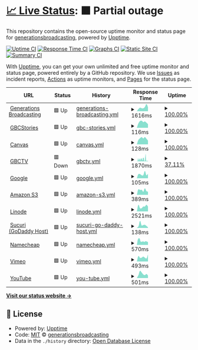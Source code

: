 # [📈 Live Status](https://generationsbroadcasting.github.io/upptime): <!--live status--> **🟧 Partial outage**

This repository contains the open-source uptime monitor and status page for [generationsbroadcasting](GenerationsBroadcasting.com), powered by [Upptime](https://github.com/upptime/upptime).

[![Uptime CI](https://github.com/generationsbroadcasting/upptime/workflows/Uptime%20CI/badge.svg)](https://github.com/generationsbroadcasting/upptime/actions?query=workflow%3A%22Uptime+CI%22)
[![Response Time CI](https://github.com/generationsbroadcasting/upptime/workflows/Response%20Time%20CI/badge.svg)](https://github.com/generationsbroadcasting/upptime/actions?query=workflow%3A%22Response+Time+CI%22)
[![Graphs CI](https://github.com/generationsbroadcasting/upptime/workflows/Graphs%20CI/badge.svg)](https://github.com/generationsbroadcasting/upptime/actions?query=workflow%3A%22Graphs+CI%22)
[![Static Site CI](https://github.com/generationsbroadcasting/upptime/workflows/Static%20Site%20CI/badge.svg)](https://github.com/generationsbroadcasting/upptime/actions?query=workflow%3A%22Static+Site+CI%22)
[![Summary CI](https://github.com/generationsbroadcasting/upptime/workflows/Summary%20CI/badge.svg)](https://github.com/generationsbroadcasting/upptime/actions?query=workflow%3A%22Summary+CI%22)

With [Upptime](https://upptime.js.org), you can get your own unlimited and free uptime monitor and status page, powered entirely by a GitHub repository. We use [Issues](https://github.com/generationsbroadcasting/upptime/issues) as incident reports, [Actions](https://github.com/generationsbroadcasting/upptime/actions) as uptime monitors, and [Pages](https://generationsbroadcasting.github.io/upptime) for the status page.

<!--start: status pages-->
<!-- This summary is generated by Upptime (https://github.com/upptime/upptime) -->
<!-- Do not edit this manually, your changes will be overwritten -->
<!-- prettier-ignore -->
| URL | Status | History | Response Time | Uptime |
| --- | ------ | ------- | ------------- | ------ |
| <img alt="" src="https://icons.duckduckgo.com/ip3/generationsbroadcasting.com.ico" height="13"> [Generations Broadcasting](https://generationsbroadcasting.com) | 🟩 Up | [generations-broadcasting.yml](https://github.com/generationsbroadcasting/upptime/commits/HEAD/history/generations-broadcasting.yml) | <details><summary><img alt="Response time graph" src="./graphs/generations-broadcasting/response-time-week.png" height="20"> 1616ms</summary><br><a href="https://generationsbroadcasting.github.io/upptime/history/generations-broadcasting"><img alt="Response time 1166" src="https://img.shields.io/endpoint?url=https%3A%2F%2Fraw.githubusercontent.com%2Fgenerationsbroadcasting%2Fupptime%2FHEAD%2Fapi%2Fgenerations-broadcasting%2Fresponse-time.json"></a><br><a href="https://generationsbroadcasting.github.io/upptime/history/generations-broadcasting"><img alt="24-hour response time 1511" src="https://img.shields.io/endpoint?url=https%3A%2F%2Fraw.githubusercontent.com%2Fgenerationsbroadcasting%2Fupptime%2FHEAD%2Fapi%2Fgenerations-broadcasting%2Fresponse-time-day.json"></a><br><a href="https://generationsbroadcasting.github.io/upptime/history/generations-broadcasting"><img alt="7-day response time 1616" src="https://img.shields.io/endpoint?url=https%3A%2F%2Fraw.githubusercontent.com%2Fgenerationsbroadcasting%2Fupptime%2FHEAD%2Fapi%2Fgenerations-broadcasting%2Fresponse-time-week.json"></a><br><a href="https://generationsbroadcasting.github.io/upptime/history/generations-broadcasting"><img alt="30-day response time 1238" src="https://img.shields.io/endpoint?url=https%3A%2F%2Fraw.githubusercontent.com%2Fgenerationsbroadcasting%2Fupptime%2FHEAD%2Fapi%2Fgenerations-broadcasting%2Fresponse-time-month.json"></a><br><a href="https://generationsbroadcasting.github.io/upptime/history/generations-broadcasting"><img alt="1-year response time 1166" src="https://img.shields.io/endpoint?url=https%3A%2F%2Fraw.githubusercontent.com%2Fgenerationsbroadcasting%2Fupptime%2FHEAD%2Fapi%2Fgenerations-broadcasting%2Fresponse-time-year.json"></a></details> | <details><summary><a href="https://generationsbroadcasting.github.io/upptime/history/generations-broadcasting">100.00%</a></summary><a href="https://generationsbroadcasting.github.io/upptime/history/generations-broadcasting"><img alt="All-time uptime 99.92%" src="https://img.shields.io/endpoint?url=https%3A%2F%2Fraw.githubusercontent.com%2Fgenerationsbroadcasting%2Fupptime%2FHEAD%2Fapi%2Fgenerations-broadcasting%2Fuptime.json"></a><br><a href="https://generationsbroadcasting.github.io/upptime/history/generations-broadcasting"><img alt="24-hour uptime 100.00%" src="https://img.shields.io/endpoint?url=https%3A%2F%2Fraw.githubusercontent.com%2Fgenerationsbroadcasting%2Fupptime%2FHEAD%2Fapi%2Fgenerations-broadcasting%2Fuptime-day.json"></a><br><a href="https://generationsbroadcasting.github.io/upptime/history/generations-broadcasting"><img alt="7-day uptime 100.00%" src="https://img.shields.io/endpoint?url=https%3A%2F%2Fraw.githubusercontent.com%2Fgenerationsbroadcasting%2Fupptime%2FHEAD%2Fapi%2Fgenerations-broadcasting%2Fuptime-week.json"></a><br><a href="https://generationsbroadcasting.github.io/upptime/history/generations-broadcasting"><img alt="30-day uptime 100.00%" src="https://img.shields.io/endpoint?url=https%3A%2F%2Fraw.githubusercontent.com%2Fgenerationsbroadcasting%2Fupptime%2FHEAD%2Fapi%2Fgenerations-broadcasting%2Fuptime-month.json"></a><br><a href="https://generationsbroadcasting.github.io/upptime/history/generations-broadcasting"><img alt="1-year uptime 99.92%" src="https://img.shields.io/endpoint?url=https%3A%2F%2Fraw.githubusercontent.com%2Fgenerationsbroadcasting%2Fupptime%2FHEAD%2Fapi%2Fgenerations-broadcasting%2Fuptime-year.json"></a></details>
| <img alt="" src="https://icons.duckduckgo.com/ip3/gbcstories.com.ico" height="13"> [GBCStories](https://gbcstories.com) | 🟩 Up | [gbc-stories.yml](https://github.com/generationsbroadcasting/upptime/commits/HEAD/history/gbc-stories.yml) | <details><summary><img alt="Response time graph" src="./graphs/gbc-stories/response-time-week.png" height="20"> 116ms</summary><br><a href="https://generationsbroadcasting.github.io/upptime/history/gbc-stories"><img alt="Response time 376" src="https://img.shields.io/endpoint?url=https%3A%2F%2Fraw.githubusercontent.com%2Fgenerationsbroadcasting%2Fupptime%2FHEAD%2Fapi%2Fgbc-stories%2Fresponse-time.json"></a><br><a href="https://generationsbroadcasting.github.io/upptime/history/gbc-stories"><img alt="24-hour response time 70" src="https://img.shields.io/endpoint?url=https%3A%2F%2Fraw.githubusercontent.com%2Fgenerationsbroadcasting%2Fupptime%2FHEAD%2Fapi%2Fgbc-stories%2Fresponse-time-day.json"></a><br><a href="https://generationsbroadcasting.github.io/upptime/history/gbc-stories"><img alt="7-day response time 116" src="https://img.shields.io/endpoint?url=https%3A%2F%2Fraw.githubusercontent.com%2Fgenerationsbroadcasting%2Fupptime%2FHEAD%2Fapi%2Fgbc-stories%2Fresponse-time-week.json"></a><br><a href="https://generationsbroadcasting.github.io/upptime/history/gbc-stories"><img alt="30-day response time 164" src="https://img.shields.io/endpoint?url=https%3A%2F%2Fraw.githubusercontent.com%2Fgenerationsbroadcasting%2Fupptime%2FHEAD%2Fapi%2Fgbc-stories%2Fresponse-time-month.json"></a><br><a href="https://generationsbroadcasting.github.io/upptime/history/gbc-stories"><img alt="1-year response time 376" src="https://img.shields.io/endpoint?url=https%3A%2F%2Fraw.githubusercontent.com%2Fgenerationsbroadcasting%2Fupptime%2FHEAD%2Fapi%2Fgbc-stories%2Fresponse-time-year.json"></a></details> | <details><summary><a href="https://generationsbroadcasting.github.io/upptime/history/gbc-stories">100.00%</a></summary><a href="https://generationsbroadcasting.github.io/upptime/history/gbc-stories"><img alt="All-time uptime 99.31%" src="https://img.shields.io/endpoint?url=https%3A%2F%2Fraw.githubusercontent.com%2Fgenerationsbroadcasting%2Fupptime%2FHEAD%2Fapi%2Fgbc-stories%2Fuptime.json"></a><br><a href="https://generationsbroadcasting.github.io/upptime/history/gbc-stories"><img alt="24-hour uptime 100.00%" src="https://img.shields.io/endpoint?url=https%3A%2F%2Fraw.githubusercontent.com%2Fgenerationsbroadcasting%2Fupptime%2FHEAD%2Fapi%2Fgbc-stories%2Fuptime-day.json"></a><br><a href="https://generationsbroadcasting.github.io/upptime/history/gbc-stories"><img alt="7-day uptime 100.00%" src="https://img.shields.io/endpoint?url=https%3A%2F%2Fraw.githubusercontent.com%2Fgenerationsbroadcasting%2Fupptime%2FHEAD%2Fapi%2Fgbc-stories%2Fuptime-week.json"></a><br><a href="https://generationsbroadcasting.github.io/upptime/history/gbc-stories"><img alt="30-day uptime 100.00%" src="https://img.shields.io/endpoint?url=https%3A%2F%2Fraw.githubusercontent.com%2Fgenerationsbroadcasting%2Fupptime%2FHEAD%2Fapi%2Fgbc-stories%2Fuptime-month.json"></a><br><a href="https://generationsbroadcasting.github.io/upptime/history/gbc-stories"><img alt="1-year uptime 99.31%" src="https://img.shields.io/endpoint?url=https%3A%2F%2Fraw.githubusercontent.com%2Fgenerationsbroadcasting%2Fupptime%2FHEAD%2Fapi%2Fgbc-stories%2Fuptime-year.json"></a></details>
| <img alt="" src="https://icons.duckduckgo.com/ip3/canvas.gbcstories.com.ico" height="13"> [Canvas](https://canvas.gbcstories.com) | 🟩 Up | [canvas.yml](https://github.com/generationsbroadcasting/upptime/commits/HEAD/history/canvas.yml) | <details><summary><img alt="Response time graph" src="./graphs/canvas/response-time-week.png" height="20"> 128ms</summary><br><a href="https://generationsbroadcasting.github.io/upptime/history/canvas"><img alt="Response time 356" src="https://img.shields.io/endpoint?url=https%3A%2F%2Fraw.githubusercontent.com%2Fgenerationsbroadcasting%2Fupptime%2FHEAD%2Fapi%2Fcanvas%2Fresponse-time.json"></a><br><a href="https://generationsbroadcasting.github.io/upptime/history/canvas"><img alt="24-hour response time 124" src="https://img.shields.io/endpoint?url=https%3A%2F%2Fraw.githubusercontent.com%2Fgenerationsbroadcasting%2Fupptime%2FHEAD%2Fapi%2Fcanvas%2Fresponse-time-day.json"></a><br><a href="https://generationsbroadcasting.github.io/upptime/history/canvas"><img alt="7-day response time 128" src="https://img.shields.io/endpoint?url=https%3A%2F%2Fraw.githubusercontent.com%2Fgenerationsbroadcasting%2Fupptime%2FHEAD%2Fapi%2Fcanvas%2Fresponse-time-week.json"></a><br><a href="https://generationsbroadcasting.github.io/upptime/history/canvas"><img alt="30-day response time 146" src="https://img.shields.io/endpoint?url=https%3A%2F%2Fraw.githubusercontent.com%2Fgenerationsbroadcasting%2Fupptime%2FHEAD%2Fapi%2Fcanvas%2Fresponse-time-month.json"></a><br><a href="https://generationsbroadcasting.github.io/upptime/history/canvas"><img alt="1-year response time 356" src="https://img.shields.io/endpoint?url=https%3A%2F%2Fraw.githubusercontent.com%2Fgenerationsbroadcasting%2Fupptime%2FHEAD%2Fapi%2Fcanvas%2Fresponse-time-year.json"></a></details> | <details><summary><a href="https://generationsbroadcasting.github.io/upptime/history/canvas">100.00%</a></summary><a href="https://generationsbroadcasting.github.io/upptime/history/canvas"><img alt="All-time uptime 95.14%" src="https://img.shields.io/endpoint?url=https%3A%2F%2Fraw.githubusercontent.com%2Fgenerationsbroadcasting%2Fupptime%2FHEAD%2Fapi%2Fcanvas%2Fuptime.json"></a><br><a href="https://generationsbroadcasting.github.io/upptime/history/canvas"><img alt="24-hour uptime 100.00%" src="https://img.shields.io/endpoint?url=https%3A%2F%2Fraw.githubusercontent.com%2Fgenerationsbroadcasting%2Fupptime%2FHEAD%2Fapi%2Fcanvas%2Fuptime-day.json"></a><br><a href="https://generationsbroadcasting.github.io/upptime/history/canvas"><img alt="7-day uptime 100.00%" src="https://img.shields.io/endpoint?url=https%3A%2F%2Fraw.githubusercontent.com%2Fgenerationsbroadcasting%2Fupptime%2FHEAD%2Fapi%2Fcanvas%2Fuptime-week.json"></a><br><a href="https://generationsbroadcasting.github.io/upptime/history/canvas"><img alt="30-day uptime 100.00%" src="https://img.shields.io/endpoint?url=https%3A%2F%2Fraw.githubusercontent.com%2Fgenerationsbroadcasting%2Fupptime%2FHEAD%2Fapi%2Fcanvas%2Fuptime-month.json"></a><br><a href="https://generationsbroadcasting.github.io/upptime/history/canvas"><img alt="1-year uptime 95.14%" src="https://img.shields.io/endpoint?url=https%3A%2F%2Fraw.githubusercontent.com%2Fgenerationsbroadcasting%2Fupptime%2FHEAD%2Fapi%2Fcanvas%2Fuptime-year.json"></a></details>
| <img alt="" src="https://icons.duckduckgo.com/ip3/gbctv.net.ico" height="13"> [GBCTV](https://gbctv.net/wp-admin) | 🟥 Down | [gbctv.yml](https://github.com/generationsbroadcasting/upptime/commits/HEAD/history/gbctv.yml) | <details><summary><img alt="Response time graph" src="./graphs/gbctv/response-time-week.png" height="20"> 1870ms</summary><br><a href="https://generationsbroadcasting.github.io/upptime/history/gbctv"><img alt="Response time 2229" src="https://img.shields.io/endpoint?url=https%3A%2F%2Fraw.githubusercontent.com%2Fgenerationsbroadcasting%2Fupptime%2FHEAD%2Fapi%2Fgbctv%2Fresponse-time.json"></a><br><a href="https://generationsbroadcasting.github.io/upptime/history/gbctv"><img alt="24-hour response time 194" src="https://img.shields.io/endpoint?url=https%3A%2F%2Fraw.githubusercontent.com%2Fgenerationsbroadcasting%2Fupptime%2FHEAD%2Fapi%2Fgbctv%2Fresponse-time-day.json"></a><br><a href="https://generationsbroadcasting.github.io/upptime/history/gbctv"><img alt="7-day response time 1870" src="https://img.shields.io/endpoint?url=https%3A%2F%2Fraw.githubusercontent.com%2Fgenerationsbroadcasting%2Fupptime%2FHEAD%2Fapi%2Fgbctv%2Fresponse-time-week.json"></a><br><a href="https://generationsbroadcasting.github.io/upptime/history/gbctv"><img alt="30-day response time 2345" src="https://img.shields.io/endpoint?url=https%3A%2F%2Fraw.githubusercontent.com%2Fgenerationsbroadcasting%2Fupptime%2FHEAD%2Fapi%2Fgbctv%2Fresponse-time-month.json"></a><br><a href="https://generationsbroadcasting.github.io/upptime/history/gbctv"><img alt="1-year response time 2229" src="https://img.shields.io/endpoint?url=https%3A%2F%2Fraw.githubusercontent.com%2Fgenerationsbroadcasting%2Fupptime%2FHEAD%2Fapi%2Fgbctv%2Fresponse-time-year.json"></a></details> | <details><summary><a href="https://generationsbroadcasting.github.io/upptime/history/gbctv">37.11%</a></summary><a href="https://generationsbroadcasting.github.io/upptime/history/gbctv"><img alt="All-time uptime 94.59%" src="https://img.shields.io/endpoint?url=https%3A%2F%2Fraw.githubusercontent.com%2Fgenerationsbroadcasting%2Fupptime%2FHEAD%2Fapi%2Fgbctv%2Fuptime.json"></a><br><a href="https://generationsbroadcasting.github.io/upptime/history/gbctv"><img alt="24-hour uptime 0.00%" src="https://img.shields.io/endpoint?url=https%3A%2F%2Fraw.githubusercontent.com%2Fgenerationsbroadcasting%2Fupptime%2FHEAD%2Fapi%2Fgbctv%2Fuptime-day.json"></a><br><a href="https://generationsbroadcasting.github.io/upptime/history/gbctv"><img alt="7-day uptime 37.11%" src="https://img.shields.io/endpoint?url=https%3A%2F%2Fraw.githubusercontent.com%2Fgenerationsbroadcasting%2Fupptime%2FHEAD%2Fapi%2Fgbctv%2Fuptime-week.json"></a><br><a href="https://generationsbroadcasting.github.io/upptime/history/gbctv"><img alt="30-day uptime 85.22%" src="https://img.shields.io/endpoint?url=https%3A%2F%2Fraw.githubusercontent.com%2Fgenerationsbroadcasting%2Fupptime%2FHEAD%2Fapi%2Fgbctv%2Fuptime-month.json"></a><br><a href="https://generationsbroadcasting.github.io/upptime/history/gbctv"><img alt="1-year uptime 94.59%" src="https://img.shields.io/endpoint?url=https%3A%2F%2Fraw.githubusercontent.com%2Fgenerationsbroadcasting%2Fupptime%2FHEAD%2Fapi%2Fgbctv%2Fuptime-year.json"></a></details>
| <img alt="" src="https://icons.duckduckgo.com/ip3/www.google.com.ico" height="13"> [Google](https://www.google.com) | 🟩 Up | [google.yml](https://github.com/generationsbroadcasting/upptime/commits/HEAD/history/google.yml) | <details><summary><img alt="Response time graph" src="./graphs/google/response-time-week.png" height="20"> 105ms</summary><br><a href="https://generationsbroadcasting.github.io/upptime/history/google"><img alt="Response time 100" src="https://img.shields.io/endpoint?url=https%3A%2F%2Fraw.githubusercontent.com%2Fgenerationsbroadcasting%2Fupptime%2FHEAD%2Fapi%2Fgoogle%2Fresponse-time.json"></a><br><a href="https://generationsbroadcasting.github.io/upptime/history/google"><img alt="24-hour response time 84" src="https://img.shields.io/endpoint?url=https%3A%2F%2Fraw.githubusercontent.com%2Fgenerationsbroadcasting%2Fupptime%2FHEAD%2Fapi%2Fgoogle%2Fresponse-time-day.json"></a><br><a href="https://generationsbroadcasting.github.io/upptime/history/google"><img alt="7-day response time 105" src="https://img.shields.io/endpoint?url=https%3A%2F%2Fraw.githubusercontent.com%2Fgenerationsbroadcasting%2Fupptime%2FHEAD%2Fapi%2Fgoogle%2Fresponse-time-week.json"></a><br><a href="https://generationsbroadcasting.github.io/upptime/history/google"><img alt="30-day response time 90" src="https://img.shields.io/endpoint?url=https%3A%2F%2Fraw.githubusercontent.com%2Fgenerationsbroadcasting%2Fupptime%2FHEAD%2Fapi%2Fgoogle%2Fresponse-time-month.json"></a><br><a href="https://generationsbroadcasting.github.io/upptime/history/google"><img alt="1-year response time 100" src="https://img.shields.io/endpoint?url=https%3A%2F%2Fraw.githubusercontent.com%2Fgenerationsbroadcasting%2Fupptime%2FHEAD%2Fapi%2Fgoogle%2Fresponse-time-year.json"></a></details> | <details><summary><a href="https://generationsbroadcasting.github.io/upptime/history/google">100.00%</a></summary><a href="https://generationsbroadcasting.github.io/upptime/history/google"><img alt="All-time uptime 100.00%" src="https://img.shields.io/endpoint?url=https%3A%2F%2Fraw.githubusercontent.com%2Fgenerationsbroadcasting%2Fupptime%2FHEAD%2Fapi%2Fgoogle%2Fuptime.json"></a><br><a href="https://generationsbroadcasting.github.io/upptime/history/google"><img alt="24-hour uptime 100.00%" src="https://img.shields.io/endpoint?url=https%3A%2F%2Fraw.githubusercontent.com%2Fgenerationsbroadcasting%2Fupptime%2FHEAD%2Fapi%2Fgoogle%2Fuptime-day.json"></a><br><a href="https://generationsbroadcasting.github.io/upptime/history/google"><img alt="7-day uptime 100.00%" src="https://img.shields.io/endpoint?url=https%3A%2F%2Fraw.githubusercontent.com%2Fgenerationsbroadcasting%2Fupptime%2FHEAD%2Fapi%2Fgoogle%2Fuptime-week.json"></a><br><a href="https://generationsbroadcasting.github.io/upptime/history/google"><img alt="30-day uptime 100.00%" src="https://img.shields.io/endpoint?url=https%3A%2F%2Fraw.githubusercontent.com%2Fgenerationsbroadcasting%2Fupptime%2FHEAD%2Fapi%2Fgoogle%2Fuptime-month.json"></a><br><a href="https://generationsbroadcasting.github.io/upptime/history/google"><img alt="1-year uptime 100.00%" src="https://img.shields.io/endpoint?url=https%3A%2F%2Fraw.githubusercontent.com%2Fgenerationsbroadcasting%2Fupptime%2FHEAD%2Fapi%2Fgoogle%2Fuptime-year.json"></a></details>
| <img alt="" src="https://icons.duckduckgo.com/ip3/s3.console.aws.amazon.com.ico" height="13"> [Amazon S3](https://s3.console.aws.amazon.com/) | 🟩 Up | [amazon-s3.yml](https://github.com/generationsbroadcasting/upptime/commits/HEAD/history/amazon-s3.yml) | <details><summary><img alt="Response time graph" src="./graphs/amazon-s3/response-time-week.png" height="20"> 389ms</summary><br><a href="https://generationsbroadcasting.github.io/upptime/history/amazon-s3"><img alt="Response time 376" src="https://img.shields.io/endpoint?url=https%3A%2F%2Fraw.githubusercontent.com%2Fgenerationsbroadcasting%2Fupptime%2FHEAD%2Fapi%2Famazon-s3%2Fresponse-time.json"></a><br><a href="https://generationsbroadcasting.github.io/upptime/history/amazon-s3"><img alt="24-hour response time 304" src="https://img.shields.io/endpoint?url=https%3A%2F%2Fraw.githubusercontent.com%2Fgenerationsbroadcasting%2Fupptime%2FHEAD%2Fapi%2Famazon-s3%2Fresponse-time-day.json"></a><br><a href="https://generationsbroadcasting.github.io/upptime/history/amazon-s3"><img alt="7-day response time 389" src="https://img.shields.io/endpoint?url=https%3A%2F%2Fraw.githubusercontent.com%2Fgenerationsbroadcasting%2Fupptime%2FHEAD%2Fapi%2Famazon-s3%2Fresponse-time-week.json"></a><br><a href="https://generationsbroadcasting.github.io/upptime/history/amazon-s3"><img alt="30-day response time 368" src="https://img.shields.io/endpoint?url=https%3A%2F%2Fraw.githubusercontent.com%2Fgenerationsbroadcasting%2Fupptime%2FHEAD%2Fapi%2Famazon-s3%2Fresponse-time-month.json"></a><br><a href="https://generationsbroadcasting.github.io/upptime/history/amazon-s3"><img alt="1-year response time 376" src="https://img.shields.io/endpoint?url=https%3A%2F%2Fraw.githubusercontent.com%2Fgenerationsbroadcasting%2Fupptime%2FHEAD%2Fapi%2Famazon-s3%2Fresponse-time-year.json"></a></details> | <details><summary><a href="https://generationsbroadcasting.github.io/upptime/history/amazon-s3">100.00%</a></summary><a href="https://generationsbroadcasting.github.io/upptime/history/amazon-s3"><img alt="All-time uptime 100.00%" src="https://img.shields.io/endpoint?url=https%3A%2F%2Fraw.githubusercontent.com%2Fgenerationsbroadcasting%2Fupptime%2FHEAD%2Fapi%2Famazon-s3%2Fuptime.json"></a><br><a href="https://generationsbroadcasting.github.io/upptime/history/amazon-s3"><img alt="24-hour uptime 100.00%" src="https://img.shields.io/endpoint?url=https%3A%2F%2Fraw.githubusercontent.com%2Fgenerationsbroadcasting%2Fupptime%2FHEAD%2Fapi%2Famazon-s3%2Fuptime-day.json"></a><br><a href="https://generationsbroadcasting.github.io/upptime/history/amazon-s3"><img alt="7-day uptime 100.00%" src="https://img.shields.io/endpoint?url=https%3A%2F%2Fraw.githubusercontent.com%2Fgenerationsbroadcasting%2Fupptime%2FHEAD%2Fapi%2Famazon-s3%2Fuptime-week.json"></a><br><a href="https://generationsbroadcasting.github.io/upptime/history/amazon-s3"><img alt="30-day uptime 100.00%" src="https://img.shields.io/endpoint?url=https%3A%2F%2Fraw.githubusercontent.com%2Fgenerationsbroadcasting%2Fupptime%2FHEAD%2Fapi%2Famazon-s3%2Fuptime-month.json"></a><br><a href="https://generationsbroadcasting.github.io/upptime/history/amazon-s3"><img alt="1-year uptime 100.00%" src="https://img.shields.io/endpoint?url=https%3A%2F%2Fraw.githubusercontent.com%2Fgenerationsbroadcasting%2Fupptime%2FHEAD%2Fapi%2Famazon-s3%2Fuptime-year.json"></a></details>
| <img alt="" src="https://icons.duckduckgo.com/ip3/linode.com.ico" height="13"> [Linode](https://linode.com) | 🟩 Up | [linode.yml](https://github.com/generationsbroadcasting/upptime/commits/HEAD/history/linode.yml) | <details><summary><img alt="Response time graph" src="./graphs/linode/response-time-week.png" height="20"> 2521ms</summary><br><a href="https://generationsbroadcasting.github.io/upptime/history/linode"><img alt="Response time 2774" src="https://img.shields.io/endpoint?url=https%3A%2F%2Fraw.githubusercontent.com%2Fgenerationsbroadcasting%2Fupptime%2FHEAD%2Fapi%2Flinode%2Fresponse-time.json"></a><br><a href="https://generationsbroadcasting.github.io/upptime/history/linode"><img alt="24-hour response time 3132" src="https://img.shields.io/endpoint?url=https%3A%2F%2Fraw.githubusercontent.com%2Fgenerationsbroadcasting%2Fupptime%2FHEAD%2Fapi%2Flinode%2Fresponse-time-day.json"></a><br><a href="https://generationsbroadcasting.github.io/upptime/history/linode"><img alt="7-day response time 2521" src="https://img.shields.io/endpoint?url=https%3A%2F%2Fraw.githubusercontent.com%2Fgenerationsbroadcasting%2Fupptime%2FHEAD%2Fapi%2Flinode%2Fresponse-time-week.json"></a><br><a href="https://generationsbroadcasting.github.io/upptime/history/linode"><img alt="30-day response time 2710" src="https://img.shields.io/endpoint?url=https%3A%2F%2Fraw.githubusercontent.com%2Fgenerationsbroadcasting%2Fupptime%2FHEAD%2Fapi%2Flinode%2Fresponse-time-month.json"></a><br><a href="https://generationsbroadcasting.github.io/upptime/history/linode"><img alt="1-year response time 2774" src="https://img.shields.io/endpoint?url=https%3A%2F%2Fraw.githubusercontent.com%2Fgenerationsbroadcasting%2Fupptime%2FHEAD%2Fapi%2Flinode%2Fresponse-time-year.json"></a></details> | <details><summary><a href="https://generationsbroadcasting.github.io/upptime/history/linode">100.00%</a></summary><a href="https://generationsbroadcasting.github.io/upptime/history/linode"><img alt="All-time uptime 100.00%" src="https://img.shields.io/endpoint?url=https%3A%2F%2Fraw.githubusercontent.com%2Fgenerationsbroadcasting%2Fupptime%2FHEAD%2Fapi%2Flinode%2Fuptime.json"></a><br><a href="https://generationsbroadcasting.github.io/upptime/history/linode"><img alt="24-hour uptime 100.00%" src="https://img.shields.io/endpoint?url=https%3A%2F%2Fraw.githubusercontent.com%2Fgenerationsbroadcasting%2Fupptime%2FHEAD%2Fapi%2Flinode%2Fuptime-day.json"></a><br><a href="https://generationsbroadcasting.github.io/upptime/history/linode"><img alt="7-day uptime 100.00%" src="https://img.shields.io/endpoint?url=https%3A%2F%2Fraw.githubusercontent.com%2Fgenerationsbroadcasting%2Fupptime%2FHEAD%2Fapi%2Flinode%2Fuptime-week.json"></a><br><a href="https://generationsbroadcasting.github.io/upptime/history/linode"><img alt="30-day uptime 100.00%" src="https://img.shields.io/endpoint?url=https%3A%2F%2Fraw.githubusercontent.com%2Fgenerationsbroadcasting%2Fupptime%2FHEAD%2Fapi%2Flinode%2Fuptime-month.json"></a><br><a href="https://generationsbroadcasting.github.io/upptime/history/linode"><img alt="1-year uptime 100.00%" src="https://img.shields.io/endpoint?url=https%3A%2F%2Fraw.githubusercontent.com%2Fgenerationsbroadcasting%2Fupptime%2FHEAD%2Fapi%2Flinode%2Fuptime-year.json"></a></details>
| <img alt="" src="https://icons.duckduckgo.com/ip3/sucuri.net.ico" height="13"> [Sucuri (GoDaddy Host)](https://sucuri.net) | 🟩 Up | [sucuri-go-daddy-host.yml](https://github.com/generationsbroadcasting/upptime/commits/HEAD/history/sucuri-go-daddy-host.yml) | <details><summary><img alt="Response time graph" src="./graphs/sucuri-go-daddy-host/response-time-week.png" height="20"> 138ms</summary><br><a href="https://generationsbroadcasting.github.io/upptime/history/sucuri-go-daddy-host"><img alt="Response time 120" src="https://img.shields.io/endpoint?url=https%3A%2F%2Fraw.githubusercontent.com%2Fgenerationsbroadcasting%2Fupptime%2FHEAD%2Fapi%2Fsucuri-go-daddy-host%2Fresponse-time.json"></a><br><a href="https://generationsbroadcasting.github.io/upptime/history/sucuri-go-daddy-host"><img alt="24-hour response time 132" src="https://img.shields.io/endpoint?url=https%3A%2F%2Fraw.githubusercontent.com%2Fgenerationsbroadcasting%2Fupptime%2FHEAD%2Fapi%2Fsucuri-go-daddy-host%2Fresponse-time-day.json"></a><br><a href="https://generationsbroadcasting.github.io/upptime/history/sucuri-go-daddy-host"><img alt="7-day response time 138" src="https://img.shields.io/endpoint?url=https%3A%2F%2Fraw.githubusercontent.com%2Fgenerationsbroadcasting%2Fupptime%2FHEAD%2Fapi%2Fsucuri-go-daddy-host%2Fresponse-time-week.json"></a><br><a href="https://generationsbroadcasting.github.io/upptime/history/sucuri-go-daddy-host"><img alt="30-day response time 128" src="https://img.shields.io/endpoint?url=https%3A%2F%2Fraw.githubusercontent.com%2Fgenerationsbroadcasting%2Fupptime%2FHEAD%2Fapi%2Fsucuri-go-daddy-host%2Fresponse-time-month.json"></a><br><a href="https://generationsbroadcasting.github.io/upptime/history/sucuri-go-daddy-host"><img alt="1-year response time 120" src="https://img.shields.io/endpoint?url=https%3A%2F%2Fraw.githubusercontent.com%2Fgenerationsbroadcasting%2Fupptime%2FHEAD%2Fapi%2Fsucuri-go-daddy-host%2Fresponse-time-year.json"></a></details> | <details><summary><a href="https://generationsbroadcasting.github.io/upptime/history/sucuri-go-daddy-host">100.00%</a></summary><a href="https://generationsbroadcasting.github.io/upptime/history/sucuri-go-daddy-host"><img alt="All-time uptime 100.00%" src="https://img.shields.io/endpoint?url=https%3A%2F%2Fraw.githubusercontent.com%2Fgenerationsbroadcasting%2Fupptime%2FHEAD%2Fapi%2Fsucuri-go-daddy-host%2Fuptime.json"></a><br><a href="https://generationsbroadcasting.github.io/upptime/history/sucuri-go-daddy-host"><img alt="24-hour uptime 100.00%" src="https://img.shields.io/endpoint?url=https%3A%2F%2Fraw.githubusercontent.com%2Fgenerationsbroadcasting%2Fupptime%2FHEAD%2Fapi%2Fsucuri-go-daddy-host%2Fuptime-day.json"></a><br><a href="https://generationsbroadcasting.github.io/upptime/history/sucuri-go-daddy-host"><img alt="7-day uptime 100.00%" src="https://img.shields.io/endpoint?url=https%3A%2F%2Fraw.githubusercontent.com%2Fgenerationsbroadcasting%2Fupptime%2FHEAD%2Fapi%2Fsucuri-go-daddy-host%2Fuptime-week.json"></a><br><a href="https://generationsbroadcasting.github.io/upptime/history/sucuri-go-daddy-host"><img alt="30-day uptime 100.00%" src="https://img.shields.io/endpoint?url=https%3A%2F%2Fraw.githubusercontent.com%2Fgenerationsbroadcasting%2Fupptime%2FHEAD%2Fapi%2Fsucuri-go-daddy-host%2Fuptime-month.json"></a><br><a href="https://generationsbroadcasting.github.io/upptime/history/sucuri-go-daddy-host"><img alt="1-year uptime 100.00%" src="https://img.shields.io/endpoint?url=https%3A%2F%2Fraw.githubusercontent.com%2Fgenerationsbroadcasting%2Fupptime%2FHEAD%2Fapi%2Fsucuri-go-daddy-host%2Fuptime-year.json"></a></details>
| <img alt="" src="https://icons.duckduckgo.com/ip3/namecheap.com.ico" height="13"> [Namecheap](https://namecheap.com) | 🟩 Up | [namecheap.yml](https://github.com/generationsbroadcasting/upptime/commits/HEAD/history/namecheap.yml) | <details><summary><img alt="Response time graph" src="./graphs/namecheap/response-time-week.png" height="20"> 570ms</summary><br><a href="https://generationsbroadcasting.github.io/upptime/history/namecheap"><img alt="Response time 598" src="https://img.shields.io/endpoint?url=https%3A%2F%2Fraw.githubusercontent.com%2Fgenerationsbroadcasting%2Fupptime%2FHEAD%2Fapi%2Fnamecheap%2Fresponse-time.json"></a><br><a href="https://generationsbroadcasting.github.io/upptime/history/namecheap"><img alt="24-hour response time 447" src="https://img.shields.io/endpoint?url=https%3A%2F%2Fraw.githubusercontent.com%2Fgenerationsbroadcasting%2Fupptime%2FHEAD%2Fapi%2Fnamecheap%2Fresponse-time-day.json"></a><br><a href="https://generationsbroadcasting.github.io/upptime/history/namecheap"><img alt="7-day response time 570" src="https://img.shields.io/endpoint?url=https%3A%2F%2Fraw.githubusercontent.com%2Fgenerationsbroadcasting%2Fupptime%2FHEAD%2Fapi%2Fnamecheap%2Fresponse-time-week.json"></a><br><a href="https://generationsbroadcasting.github.io/upptime/history/namecheap"><img alt="30-day response time 602" src="https://img.shields.io/endpoint?url=https%3A%2F%2Fraw.githubusercontent.com%2Fgenerationsbroadcasting%2Fupptime%2FHEAD%2Fapi%2Fnamecheap%2Fresponse-time-month.json"></a><br><a href="https://generationsbroadcasting.github.io/upptime/history/namecheap"><img alt="1-year response time 598" src="https://img.shields.io/endpoint?url=https%3A%2F%2Fraw.githubusercontent.com%2Fgenerationsbroadcasting%2Fupptime%2FHEAD%2Fapi%2Fnamecheap%2Fresponse-time-year.json"></a></details> | <details><summary><a href="https://generationsbroadcasting.github.io/upptime/history/namecheap">100.00%</a></summary><a href="https://generationsbroadcasting.github.io/upptime/history/namecheap"><img alt="All-time uptime 100.00%" src="https://img.shields.io/endpoint?url=https%3A%2F%2Fraw.githubusercontent.com%2Fgenerationsbroadcasting%2Fupptime%2FHEAD%2Fapi%2Fnamecheap%2Fuptime.json"></a><br><a href="https://generationsbroadcasting.github.io/upptime/history/namecheap"><img alt="24-hour uptime 100.00%" src="https://img.shields.io/endpoint?url=https%3A%2F%2Fraw.githubusercontent.com%2Fgenerationsbroadcasting%2Fupptime%2FHEAD%2Fapi%2Fnamecheap%2Fuptime-day.json"></a><br><a href="https://generationsbroadcasting.github.io/upptime/history/namecheap"><img alt="7-day uptime 100.00%" src="https://img.shields.io/endpoint?url=https%3A%2F%2Fraw.githubusercontent.com%2Fgenerationsbroadcasting%2Fupptime%2FHEAD%2Fapi%2Fnamecheap%2Fuptime-week.json"></a><br><a href="https://generationsbroadcasting.github.io/upptime/history/namecheap"><img alt="30-day uptime 100.00%" src="https://img.shields.io/endpoint?url=https%3A%2F%2Fraw.githubusercontent.com%2Fgenerationsbroadcasting%2Fupptime%2FHEAD%2Fapi%2Fnamecheap%2Fuptime-month.json"></a><br><a href="https://generationsbroadcasting.github.io/upptime/history/namecheap"><img alt="1-year uptime 100.00%" src="https://img.shields.io/endpoint?url=https%3A%2F%2Fraw.githubusercontent.com%2Fgenerationsbroadcasting%2Fupptime%2FHEAD%2Fapi%2Fnamecheap%2Fuptime-year.json"></a></details>
| <img alt="" src="https://icons.duckduckgo.com/ip3/vimeo.com.ico" height="13"> [Vimeo](https://vimeo.com) | 🟩 Up | [vimeo.yml](https://github.com/generationsbroadcasting/upptime/commits/HEAD/history/vimeo.yml) | <details><summary><img alt="Response time graph" src="./graphs/vimeo/response-time-week.png" height="20"> 493ms</summary><br><a href="https://generationsbroadcasting.github.io/upptime/history/vimeo"><img alt="Response time 450" src="https://img.shields.io/endpoint?url=https%3A%2F%2Fraw.githubusercontent.com%2Fgenerationsbroadcasting%2Fupptime%2FHEAD%2Fapi%2Fvimeo%2Fresponse-time.json"></a><br><a href="https://generationsbroadcasting.github.io/upptime/history/vimeo"><img alt="24-hour response time 362" src="https://img.shields.io/endpoint?url=https%3A%2F%2Fraw.githubusercontent.com%2Fgenerationsbroadcasting%2Fupptime%2FHEAD%2Fapi%2Fvimeo%2Fresponse-time-day.json"></a><br><a href="https://generationsbroadcasting.github.io/upptime/history/vimeo"><img alt="7-day response time 493" src="https://img.shields.io/endpoint?url=https%3A%2F%2Fraw.githubusercontent.com%2Fgenerationsbroadcasting%2Fupptime%2FHEAD%2Fapi%2Fvimeo%2Fresponse-time-week.json"></a><br><a href="https://generationsbroadcasting.github.io/upptime/history/vimeo"><img alt="30-day response time 530" src="https://img.shields.io/endpoint?url=https%3A%2F%2Fraw.githubusercontent.com%2Fgenerationsbroadcasting%2Fupptime%2FHEAD%2Fapi%2Fvimeo%2Fresponse-time-month.json"></a><br><a href="https://generationsbroadcasting.github.io/upptime/history/vimeo"><img alt="1-year response time 450" src="https://img.shields.io/endpoint?url=https%3A%2F%2Fraw.githubusercontent.com%2Fgenerationsbroadcasting%2Fupptime%2FHEAD%2Fapi%2Fvimeo%2Fresponse-time-year.json"></a></details> | <details><summary><a href="https://generationsbroadcasting.github.io/upptime/history/vimeo">100.00%</a></summary><a href="https://generationsbroadcasting.github.io/upptime/history/vimeo"><img alt="All-time uptime 100.00%" src="https://img.shields.io/endpoint?url=https%3A%2F%2Fraw.githubusercontent.com%2Fgenerationsbroadcasting%2Fupptime%2FHEAD%2Fapi%2Fvimeo%2Fuptime.json"></a><br><a href="https://generationsbroadcasting.github.io/upptime/history/vimeo"><img alt="24-hour uptime 100.00%" src="https://img.shields.io/endpoint?url=https%3A%2F%2Fraw.githubusercontent.com%2Fgenerationsbroadcasting%2Fupptime%2FHEAD%2Fapi%2Fvimeo%2Fuptime-day.json"></a><br><a href="https://generationsbroadcasting.github.io/upptime/history/vimeo"><img alt="7-day uptime 100.00%" src="https://img.shields.io/endpoint?url=https%3A%2F%2Fraw.githubusercontent.com%2Fgenerationsbroadcasting%2Fupptime%2FHEAD%2Fapi%2Fvimeo%2Fuptime-week.json"></a><br><a href="https://generationsbroadcasting.github.io/upptime/history/vimeo"><img alt="30-day uptime 100.00%" src="https://img.shields.io/endpoint?url=https%3A%2F%2Fraw.githubusercontent.com%2Fgenerationsbroadcasting%2Fupptime%2FHEAD%2Fapi%2Fvimeo%2Fuptime-month.json"></a><br><a href="https://generationsbroadcasting.github.io/upptime/history/vimeo"><img alt="1-year uptime 100.00%" src="https://img.shields.io/endpoint?url=https%3A%2F%2Fraw.githubusercontent.com%2Fgenerationsbroadcasting%2Fupptime%2FHEAD%2Fapi%2Fvimeo%2Fuptime-year.json"></a></details>
| <img alt="" src="https://icons.duckduckgo.com/ip3/youtube.com.ico" height="13"> [YouTube](https://youtube.com) | 🟩 Up | [you-tube.yml](https://github.com/generationsbroadcasting/upptime/commits/HEAD/history/you-tube.yml) | <details><summary><img alt="Response time graph" src="./graphs/you-tube/response-time-week.png" height="20"> 501ms</summary><br><a href="https://generationsbroadcasting.github.io/upptime/history/you-tube"><img alt="Response time 388" src="https://img.shields.io/endpoint?url=https%3A%2F%2Fraw.githubusercontent.com%2Fgenerationsbroadcasting%2Fupptime%2FHEAD%2Fapi%2Fyou-tube%2Fresponse-time.json"></a><br><a href="https://generationsbroadcasting.github.io/upptime/history/you-tube"><img alt="24-hour response time 409" src="https://img.shields.io/endpoint?url=https%3A%2F%2Fraw.githubusercontent.com%2Fgenerationsbroadcasting%2Fupptime%2FHEAD%2Fapi%2Fyou-tube%2Fresponse-time-day.json"></a><br><a href="https://generationsbroadcasting.github.io/upptime/history/you-tube"><img alt="7-day response time 501" src="https://img.shields.io/endpoint?url=https%3A%2F%2Fraw.githubusercontent.com%2Fgenerationsbroadcasting%2Fupptime%2FHEAD%2Fapi%2Fyou-tube%2Fresponse-time-week.json"></a><br><a href="https://generationsbroadcasting.github.io/upptime/history/you-tube"><img alt="30-day response time 412" src="https://img.shields.io/endpoint?url=https%3A%2F%2Fraw.githubusercontent.com%2Fgenerationsbroadcasting%2Fupptime%2FHEAD%2Fapi%2Fyou-tube%2Fresponse-time-month.json"></a><br><a href="https://generationsbroadcasting.github.io/upptime/history/you-tube"><img alt="1-year response time 388" src="https://img.shields.io/endpoint?url=https%3A%2F%2Fraw.githubusercontent.com%2Fgenerationsbroadcasting%2Fupptime%2FHEAD%2Fapi%2Fyou-tube%2Fresponse-time-year.json"></a></details> | <details><summary><a href="https://generationsbroadcasting.github.io/upptime/history/you-tube">100.00%</a></summary><a href="https://generationsbroadcasting.github.io/upptime/history/you-tube"><img alt="All-time uptime 100.00%" src="https://img.shields.io/endpoint?url=https%3A%2F%2Fraw.githubusercontent.com%2Fgenerationsbroadcasting%2Fupptime%2FHEAD%2Fapi%2Fyou-tube%2Fuptime.json"></a><br><a href="https://generationsbroadcasting.github.io/upptime/history/you-tube"><img alt="24-hour uptime 100.00%" src="https://img.shields.io/endpoint?url=https%3A%2F%2Fraw.githubusercontent.com%2Fgenerationsbroadcasting%2Fupptime%2FHEAD%2Fapi%2Fyou-tube%2Fuptime-day.json"></a><br><a href="https://generationsbroadcasting.github.io/upptime/history/you-tube"><img alt="7-day uptime 100.00%" src="https://img.shields.io/endpoint?url=https%3A%2F%2Fraw.githubusercontent.com%2Fgenerationsbroadcasting%2Fupptime%2FHEAD%2Fapi%2Fyou-tube%2Fuptime-week.json"></a><br><a href="https://generationsbroadcasting.github.io/upptime/history/you-tube"><img alt="30-day uptime 100.00%" src="https://img.shields.io/endpoint?url=https%3A%2F%2Fraw.githubusercontent.com%2Fgenerationsbroadcasting%2Fupptime%2FHEAD%2Fapi%2Fyou-tube%2Fuptime-month.json"></a><br><a href="https://generationsbroadcasting.github.io/upptime/history/you-tube"><img alt="1-year uptime 100.00%" src="https://img.shields.io/endpoint?url=https%3A%2F%2Fraw.githubusercontent.com%2Fgenerationsbroadcasting%2Fupptime%2FHEAD%2Fapi%2Fyou-tube%2Fuptime-year.json"></a></details>

<!--end: status pages-->

[**Visit our status website →**](https://generationsbroadcasting.github.io/upptime)

## 📄 License

- Powered by: [Upptime](https://github.com/upptime/upptime)
- Code: [MIT](./LICENSE) © [generationsbroadcasting](GenerationsBroadcasting.com)
- Data in the `./history` directory: [Open Database License](https://opendatacommons.org/licenses/odbl/1-0/)
